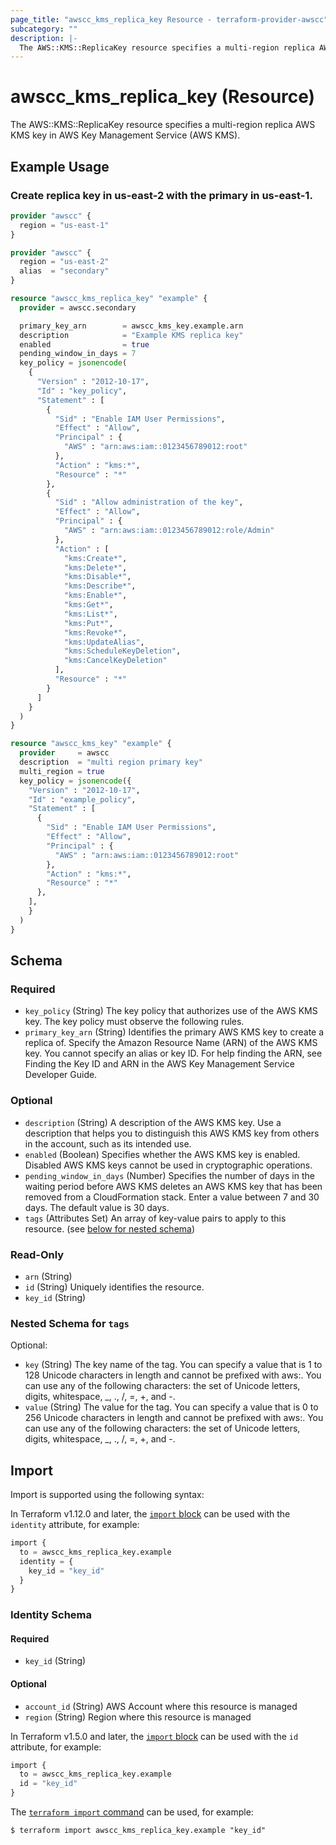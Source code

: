 ```yaml
---
page_title: "awscc_kms_replica_key Resource - terraform-provider-awscc"
subcategory: ""
description: |-
  The AWS::KMS::ReplicaKey resource specifies a multi-region replica AWS KMS key in AWS Key Management Service (AWS KMS).
---
```


# awscc_kms_replica_key (Resource)

The AWS::KMS::ReplicaKey resource specifies a multi-region replica AWS KMS key in AWS Key Management Service (AWS KMS).

## Example Usage

### Create replica key in us-east-2 with the primary in us-east-1.

```terraform
provider "awscc" {
  region = "us-east-1"
}

provider "awscc" {
  region = "us-east-2"
  alias  = "secondary"
}

resource "awscc_kms_replica_key" "example" {
  provider = awscc.secondary

  primary_key_arn        = awscc_kms_key.example.arn
  description            = "Example KMS replica key"
  enabled                = true
  pending_window_in_days = 7
  key_policy = jsonencode(
    {
      "Version" : "2012-10-17",
      "Id" : "key_policy",
      "Statement" : [
        {
          "Sid" : "Enable IAM User Permissions",
          "Effect" : "Allow",
          "Principal" : {
            "AWS" : "arn:aws:iam::0123456789012:root"
          },
          "Action" : "kms:*",
          "Resource" : "*"
        },
        {
          "Sid" : "Allow administration of the key",
          "Effect" : "Allow",
          "Principal" : {
            "AWS" : "arn:aws:iam::0123456789012:role/Admin"
          },
          "Action" : [
            "kms:Create*",
            "kms:Delete*",
            "kms:Disable*",
            "kms:Describe*",
            "kms:Enable*",
            "kms:Get*",
            "kms:List*",
            "kms:Put*",
            "kms:Revoke*",
            "kms:UpdateAlias",
            "kms:ScheduleKeyDeletion",
            "kms:CancelKeyDeletion"
          ],
          "Resource" : "*"
        }
      ]
    }
  )
}

resource "awscc_kms_key" "example" {
  provider     = awscc
  description  = "multi region primary key"
  multi_region = true
  key_policy = jsonencode({
    "Version" : "2012-10-17",
    "Id" : "example_policy",
    "Statement" : [
      {
        "Sid" : "Enable IAM User Permissions",
        "Effect" : "Allow",
        "Principal" : {
          "AWS" : "arn:aws:iam::0123456789012:root"
        },
        "Action" : "kms:*",
        "Resource" : "*"
      },
    ],
    }
  )
}
```

<!-- schema generated by tfplugindocs -->
## Schema

### Required

- `key_policy` (String) The key policy that authorizes use of the AWS KMS key. The key policy must observe the following rules.
- `primary_key_arn` (String) Identifies the primary AWS KMS key to create a replica of. Specify the Amazon Resource Name (ARN) of the AWS KMS key. You cannot specify an alias or key ID. For help finding the ARN, see Finding the Key ID and ARN in the AWS Key Management Service Developer Guide.

### Optional

- `description` (String) A description of the AWS KMS key. Use a description that helps you to distinguish this AWS KMS key from others in the account, such as its intended use.
- `enabled` (Boolean) Specifies whether the AWS KMS key is enabled. Disabled AWS KMS keys cannot be used in cryptographic operations.
- `pending_window_in_days` (Number) Specifies the number of days in the waiting period before AWS KMS deletes an AWS KMS key that has been removed from a CloudFormation stack. Enter a value between 7 and 30 days. The default value is 30 days.
- `tags` (Attributes Set) An array of key-value pairs to apply to this resource. (see [below for nested schema](#nestedatt--tags))

### Read-Only

- `arn` (String)
- `id` (String) Uniquely identifies the resource.
- `key_id` (String)

<a id="nestedatt--tags"></a>
### Nested Schema for `tags`

Optional:

- `key` (String) The key name of the tag. You can specify a value that is 1 to 128 Unicode characters in length and cannot be prefixed with aws:. You can use any of the following characters: the set of Unicode letters, digits, whitespace, _, ., /, =, +, and -.
- `value` (String) The value for the tag. You can specify a value that is 0 to 256 Unicode characters in length and cannot be prefixed with aws:. You can use any of the following characters: the set of Unicode letters, digits, whitespace, _, ., /, =, +, and -.

## Import

Import is supported using the following syntax:

In Terraform v1.12.0 and later, the [`import` block](https://developer.hashicorp.com/terraform/language/import) can be used with the `identity` attribute, for example:

```terraform
import {
  to = awscc_kms_replica_key.example
  identity = {
    key_id = "key_id"
  }
}
```

<!-- schema generated by tfplugindocs -->
### Identity Schema

#### Required

- `key_id` (String)

#### Optional

- `account_id` (String) AWS Account where this resource is managed
- `region` (String) Region where this resource is managed

In Terraform v1.5.0 and later, the [`import` block](https://developer.hashicorp.com/terraform/language/import) can be used with the `id` attribute, for example:

```terraform
import {
  to = awscc_kms_replica_key.example
  id = "key_id"
}
```

The [`terraform import` command](https://developer.hashicorp.com/terraform/cli/commands/import) can be used, for example:

```shell
$ terraform import awscc_kms_replica_key.example "key_id"
```